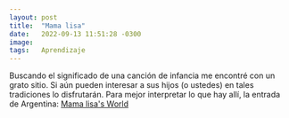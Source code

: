 ```yaml
---
layout: post
title:  "Mama lisa"
date:   2022-09-13 11:51:28 -0300
image:  
tags:   Aprendizaje
---
```

Buscando el significado de una canción de infancia me encontré con un grato sitio. Si aún pueden interesar a sus hijos (o ustedes) en tales tradiciones lo disfrutarán. Para mejor interpretar lo que hay allí, la entrada de Argentina:
[Mama lisa's World][Mama lisa's World]



[comment]: # (Referencias)
[Mama lisa's World]: https://www.mamalisa.com/?t=ec&c=106
